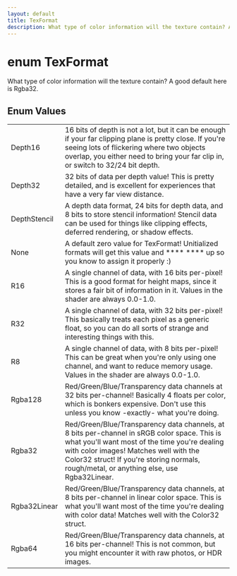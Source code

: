 ```yaml
---
layout: default
title: TexFormat
description: What type of color information will the texture contain? A good default here is Rgba32.
---
```

# enum TexFormat

What type of color information will the texture contain? A
good default here is Rgba32.




## Enum Values

|  |  |
|--|--|
|Depth16|16 bits of depth is not a lot, but it can be enough if your far clipping plane is pretty close. If you're seeing lots of flickering where two objects overlap, you either need to bring your far clip in, or switch to 32/24 bit depth.|
|Depth32|32 bits of data per depth value! This is pretty detailed, and is excellent for experiences that have a very far view distance.|
|DepthStencil|A depth data format, 24 bits for depth data, and 8 bits to store stencil information! Stencil data can be used for things like clipping effects, deferred rendering, or shadow effects.|
|None|A default zero value for TexFormat! Unitialized formats will get this value and **** **** up so you know to assign it properly :)|
|R16|A single channel of data, with 16 bits per-pixel! This is a good format for height maps, since it stores a fair bit of information in it. Values in the shader are always 0.0-1.0.|
|R32|A single channel of data, with 32 bits per-pixel! This basically treats each pixel as a generic float, so you can do all sorts of strange and interesting things with this.|
|R8|A single channel of data, with 8 bits per-pixel! This can be great when you're only using one channel, and want to reduce memory usage. Values in the shader are always 0.0-1.0.|
|Rgba128|Red/Green/Blue/Transparency data channels at 32 bits per-channel! Basically 4 floats per color, which is bonkers expensive. Don't use this unless you know -exactly- what you're doing.|
|Rgba32|Red/Green/Blue/Transparency data channels, at 8 bits per-channel in sRGB color space. This is what you'll want most of the time you're dealing with color images! Matches well with the Color32 struct! If you're storing normals, rough/metal, or anything else, use Rgba32Linear.|
|Rgba32Linear|Red/Green/Blue/Transparency data channels, at 8 bits per-channel in linear color space. This is what you'll want most of the time you're dealing with color data! Matches well with the Color32 struct.|
|Rgba64|Red/Green/Blue/Transparency data channels, at 16 bits per-channel! This is not common, but you might encounter it with raw photos, or HDR images.|


